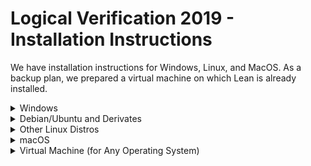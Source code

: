 # Logical Verification 2019 - Installation Instructions

We have installation instructions for Windows, Linux, and MacOS.
As a backup plan, we prepared a virtual machine on which
Lean is already installed.

<details><summary>Windows</summary>

## Windows

### Get Lean

* Install Git for Windows: https://gitforwindows.org/.
  Accept all default answers during the installation
  (or, if you would like to minimize the installation,
  you may deselect all components on the "Select components"
  question).

* Start the newly installed `Git Bash` by searching for it in the Windows
search bar.

* In Git Bash, run the command `curl https://raw.githubusercontent.com/Kha/elan/master/elan-init.sh -sSf | sh`.

* Press `[Enter]` to proceed with the installation.

* Run `echo 'PATH="$HOME/.elan/bin:$PATH"' >> $HOME/.profile`.

* Close Git Bash.


### Get Python

* Download the [Python installer](https://www.python.org/ftp/python/3.7.4/python-3.7.4-amd64.exe) and run it.
* Check `Add Python 3.7 to PATH`.
* Click on `Install Now`.
* Navigate to the folder where Python was installed. A reliable way to do this is to search for `python` in the Start Menu -> right click `Python 3.x (xx-bit)` -> open file location -> right click `Python 3.x (xx-bit)` -> open file location. The default location is something like `C:\Users\<user>\AppData\Local\Programs\Python\Python37-32`.
* Create a copy of the file `python.exe` called `python3.exe`.
* Open Git Bash (type `Git Bash` in the Start Menu).
* Test whether everything is working by typing `python3 --version` and `pip3 --version`. If both commands give a short output and no error, everything is set up correctly.
* If `pip3 --version` doesn't give any output, run the command `python3 -m pip install --upgrade pip`, which should fix it.


### Configure Git

* Run `git config --global core.autocrlf input` in Git Bash.


### Install Lean Tools

* in Git Bash, run

    * `curl https://raw.githubusercontent.com/leanprover-community/mathlib-tools/master/scripts/remote-install-update-mathlib.sh -sSf | bash` 

    * `source ~/.profile`


### Install and Configure the Editor

1. Install [VSCode](https://code.visualstudio.com/). (You can accept all
   default options.)

2. Launch VSCode.

3. Click on the extension icon ![(image of icon)](https://github.com/leanprover-community/mathlib/raw/master/docs/install/new-extensions-icon.png).
   (or ![(image of icon)](https://github.com/leanprover-community/mathlib/raw/master/docs/install/extensions-icon.png) in older versions) in the side bar on the left edge of 
   the screen (or press `Shift-Ctrl-c`) and search for `leanprover`.

4. Click "Install" and wait for the installation to complete. Click the
   "Reload" button if it appears.

5. Press `ctrl-shift-p` to open the command palette, and type
  `Select Default Shell`, press enter, then select `git bash` from the menu.

6. Check that Lean is working: Create a new file using `ctrl-N`, save it using
   `ctrl-S`, and name it `test.lean` in an arbitrary directory. Write `#eval 1+1`
   into the new file. A green line should appear underneath `#eval 1+1`, and
   hovering the mouse over it you should see `2` displayed.


### Install Our Logical Verification Repository

* Close VSCode.

* Open Git Bash.

* In Git Bash, use `cd` to go to the directory you want to place the project in  (a new folder will be created for it at that location). For instance, you can use `cd ~/Documents` to go to your personal Documents folder.

* Run these commands in Git Bash:

  * `git clone https://github.com/blanchette/logical_verification_2019`

  * `cd logical_verification_2019`

  * `leanpkg configure`

  * `update-mathlib`

  * `leanpkg build`

* Launch VSCode.

* In the `File` menu, click `Open Folder`, and choose the folder
  `logical_verification_2019` (not one of its subfolders). If you used
  `~/Documents` above, it will be located in your `Documents` folder.

* In the file explorer on the left-hand side, you will find all 
exercises and homework in the `lean` folder,
as we upload them.

* You can retrieve the newest exercises and homework that we upload by clicking the two arrows forming a circle in the bottom left corner.

</details>

<details><summary>Debian/Ubuntu and Derivates</summary>

## Debian/Ubuntu and Derivates

### Install Lean

* Open a terminal.

* `wget -q https://raw.githubusercontent.com/leanprover-community/mathlib-tools/master/scripts/install_debian.sh && bash install_debian.sh ; rm -f install_debian.sh && source ~/.profile`
(will take some time)


### Install our Logical Verification Repository

* Use `cd` to go to the directory you want to place the project in. (A new
  folder will be created for it at that location.)

* `git clone https://github.com/blanchette/logical_verification_2019`.

* `cd logical_verification_2019`.

* `leanpkg configure`.

* `update-mathlib`.

* `leanpkg build`.

* Launch VScode, either through your application menu or by typing `code`.

* On the main screen, or in the `File` menu, click `Open Folder`, and choose
  the folder `logical_verification_2019` (not one of its subfolders).

* In the file explorer on the left-hand side, you will find all exercises and
  homework in the `lean` folder, as we upload them.

* You can retrieve the newest exercises and homework that we upload by
  clicking the two arrows forming a circle in the bottom left corner.

</details>

<details><summary>Other Linux Distros</summary>

## Other Linux Distros

Follow [these instructions](https://github.com/leanprover-community/mathlib/blob/master/docs/install/linux.md) and proceed by the instructions "Install our logical verification repository"
for Debian/Ubunutu above.

</details>

<details><summary>macOS</summary>

## macOS

* Open a terminal.

* Install homebrew by running
`/usr/bin/ruby -e "$(curl -fsSL https://raw.githubusercontent.com/Homebrew/install/master/install)"`. Press enter to continue
and enter your password.

* Run `brew install gmp coreutils`.

* Run `curl https://raw.githubusercontent.com/Kha/elan/master/elan-init.sh -sSf | sh`.
Hit enter to proceed with the installation.

* Run `source $HOME/.elan/env`.

* Run `curl https://raw.githubusercontent.com/leanprover-community/mathlib-tools/master/scripts/remote-install-update-mathlib.sh -sSf | bash`. Press `y` if you are asked whether you want to install python3 and pip3.

* Run `source ~/.profile`.


### Set up VSCode

1. Download [VSCode](https://code.visualstudio.com/). Open `Finder`, click on
   `Downloads`, and drag the downloaded file `Visual Studio Code` into
   `Applications`.

2. Open `Launchpad` and launch `Visual Studio Code`. Add `Visual Studio Code`
   to your Dock by right-clicking on the icon to bring up the context menu and
   choosing `Options`, `Keep in Dock`.

3. Click on the extension icon ![(image of icon)](https://github.com/leanprover-community/mathlib/raw/master/docs/install/new-extensions-icon.png) 
   (or ![(image of icon)](https://github.com/leanprover-community/mathlib/raw/master/docs/install/extensions-icon.png) in older versions) in the side bar on the left edge of 
   the screen (or press `Shift-Command-X`) and search for `leanprover`.

4. Click `Install`.

5. Check that Lean is working: Create a new file using `Command-N`, save it
   using `Command-S`, and name it `test.lean` in an arbitrary directory. Write
   `#eval 1+1` into the new file. A green line should appear underneath
   `#eval 1+1`, and hovering the mouse over it you should see `2` displayed.


### Install our Logical Verification Repository

* Open a terminal.

* Use `cd` to go to the directory you want to place the project in  (a new folder will be created for it at that location),
for example you can use `~/Documents`.

* Run `git clone https://github.com/blanchette/logical_verification_2019`.

* Run `cd logical_verification_2019`.

* Run `leanpkg configure`.

* Run `update-mathlib`.

* Run `leanpkg build`.

* Open VScode again.

* In the `File` menu, click `Open`, and choose the folder
  `logical_verification_2019` (not one of its subfolders). If you used
  `~/Documents` above, it will be in the `Documents` folder.

* In the file explorer on the left-hand side, you will find all exercises and
  homework in the `lean` folder, as we upload them.

* You can retrieve the newest exercises and homework that we upload by
  clicking the two arrows forming a circle in the bottom left corner.

</details>

<details><summary>Virtual Machine (for Any Operating System)</summary>

## Virtual Machine

* Download and install [VirtualBox](https://www.virtualbox.org/).
  (Other virtualization software should also work.)

* Download the virtual machine from
  https://drive.google.com/drive/folders/15R22c3iiYn4a2USkOFU6PvW6KbsS4-B0?usp=sharing.

* Open VirtualBox.

* Import the downloaded file via `File > Import Appliance`.

* Select the `.ova` file you downloaded, click `Continue` and then `Import`.

* Start the virtual machine by selecting `logical_verification_2019` and
  clicking the `Start` button and wait for the system to boot.

* Open VSCode by clicking on the blue ribbon icon on the left.

* If you need the password for the virtual machine at some point, it is
  `love`.

</details>
